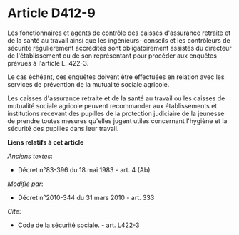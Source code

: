 # Article D412-9

Les fonctionnaires et agents de contrôle des caisses d'assurance retraite et de la santé au travail ainsi que les ingénieurs-
conseils et les contrôleurs de sécurité régulièrement accrédités sont obligatoirement assistés du directeur de
l'établissement ou de son représentant pour procéder aux enquêtes prévues à l'article L. 422-3. 

Le cas échéant, ces enquêtes doivent être effectuées en relation avec les services de prévention de la mutualité sociale
agricole. 

Les caisses d'assurance retraite et de la santé au travail ou les caisses de mutualité sociale agricole peuvent recommander
aux établissements et institutions recevant des pupilles de la protection judiciaire de la jeunesse de prendre toutes mesures
qu'elles jugent utiles concernant l'hygiène et la sécurité des pupilles dans leur travail.

**Liens relatifs à cet article**

_Anciens textes_:

  - Décret n°83-396 du 18 mai 1983 - art. 4 (Ab)

_Modifié par_:

  - Décret n°2010-344 du 31 mars 2010 - art. 333

_Cite_:

  - Code de la sécurité sociale. - art. L422-3
